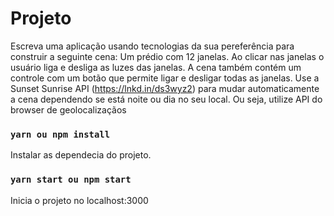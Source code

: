 # Projeto

Escreva uma aplicação usando tecnologias da sua pereferência para construir a seguinte cena: Um prédio com 12 janelas. Ao clicar nas janelas o usuário liga e desliga as luzes das janelas. A cena também contém um controle com um botão que permite ligar e desligar todas as janelas. Use a Sunset Sunrise API (https://lnkd.in/ds3wyz2) para mudar automaticamente a cena dependendo se está noite ou dia no seu local. Ou seja, utilize API do browser de geolocalizaçãos

### `yarn ou npm install`
Instalar as dependecia do projeto.

### `yarn start ou npm start`

Inicia o projeto no localhost:3000
